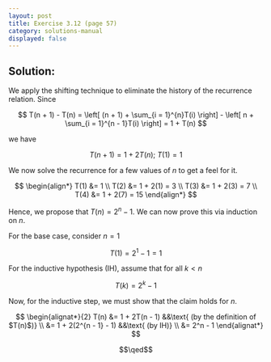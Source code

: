```yaml
---
layout: post
title: Exercise 3.12 (page 57)
category: solutions-manual
displayed: false
---
```


## Solution:

We apply the shifting technique to eliminate the history of the recurrence relation. Since

$$
    T(n + 1) - T(n) = \left[ (n + 1) + \sum_{i = 1}^{n}T(i) \right] - \left[ n + \sum_{i = 1}^{n - 1}T(i) \right] = 1 + T(n)
$$

we have

$$
    T(n + 1) = 1 + 2T(n);\ T(1) = 1
$$

We now solve the recurrence for a few values of $n$ to get a feel for it.

$$
    \begin{align*}
        T(1) &= 1 \\
        T(2) &= 1 + 2(1) = 3 \\
        T(3) &= 1 + 2(3) = 7 \\
        T(4) &= 1 + 2(7) = 15
    \end{align*}
$$

Hence, we propose that $T(n) = 2^n - 1$. We can now prove this via induction on $n$.

For the base case, consider $n = 1$

$$
    T(1) = 2^1 - 1 = 1
$$

For the inductive hypothesis (IH), assume that for all $k < n$

$$
    T(k) = 2^k - 1
$$

Now, for the inductive step, we must show that the claim holds for $n$.

$$
    \begin{alignat*}{2}
        T(n) &= 1 + 2T(n - 1) &&\text{ (by the definition of $T(n)$)} \\
        &= 1 + 2(2^{n - 1} - 1) &&\text{ (by IH)} \\
        &= 2^n - 1
    \end{alignat*}
$$

$$\qed$$